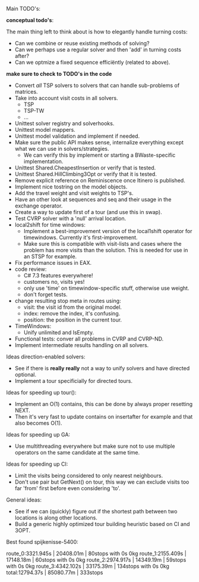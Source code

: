 Main TODO's:

**conceptual todo's**:

The main thing left to think about is how to elegantly handle turning costs:

- Can we combine or reuse existing methods of solving?
- Can we perhaps use a regular solver and then 'add' in turning costs after?
- Can we optmize a fixed sequence efficiëntly (related to above).

**make sure to check to TODO's in the code**

- Convert *all* TSP solvers to solvers that can handle sub-problems of matrices.
- Take into account visit costs in all solvers.
  - TSP
  - TSP-TW
  - ...
- Unittest solver registry and solverhooks.
- Unittest model mappers.
- Unittest model validation and implement if needed.
- Make sure the public API makes sense, internalize everything except what we can use in solvers/strategies.
   - We can verify this by implement or starting a BWaste-specific implementation.
- Unittest Shared.CheapestInsertion or verify that is tested.
- Unittest Shared.HillClimbing3Opt or verify that it is tested.
- Remove explicit reference on Reminiscence once Itinero is published.
- Implement nice tostring on the model objects.
- Add the travel weight and visit weights to TSP's.
- Have an other look at sequences and seq and their usage in the exchange operator.
- Create a way to update first of a tour (and use this in swap).
- Test CVRP solver with a 'null' arrival location.
- local2shift for time windows:
  - Implement a best-improvement version of the local1shift operator for timewindows. Currently it's first-improvement.
  - Make sure this is compatible with visit-lists and cases where the problem has more visits than the solution. This is needed for use in an STSP for example.
- Fix performance issues in EAX.
- code review:
   - C# 7.3 features everywhere!
   - customers no, visits yes!
   - only use 'time' on timewindow-specific stuff, otherwise use weight.
   - don't forget tests.
- change resulting stop meta in routes using:
   - visit: the visit id from the original model.
   - index: remove the index, it's confusing.
   - position: the position in the current tour.
 - TimeWindows:
   - Unify unlimited and IsEmpty.
 - Functional tests: conver all problems in CVRP and CVRP-ND.
 - Implement intermediate results handling on all solvers.
 
 
Ideas direction-enabled solvers:
- See if there is **really really** not a way to unify solvers and have directed optional.
- Implement a tour specificially for directed tours. 


Ideas for speeding up tour():

 - Implement an O(1) contains, this can be done by always proper resetting NEXT.
 - Then it's very fast to update contains on insertafter for example and that also becomes O(1).

Ideas for speeding up GA:

 - Use multithreading everywhere but make sure not to use multiple operators on the same candidate at the same time.

Ideas for speeding up CI:

 - Limit the visits being considered to only nearest neighbours.
 - Don't use pair but GetNext() on tour, this way we can exclude visits too far 'from' first before even considering 'to'.
 
General ideas:
 - See if we can (quickly) figure out if the shortest path between two locations is along other locations.
 - Build a generic highly optimized tour building heuristic based on CI and 3OPT.
 
 
 Best found spijkenisse-5400:
 
 route_0:3321.945s | 20408.01m | 80stops with 0s 0kg
 route_1:2155.409s | 17148.18m | 60stops with 0s 0kg
 route_2:2974.917s | 14349.19m | 59stops with 0s 0kg
 route_3:4342.102s | 33175.39m | 134stops with 0s 0kg
 total:12794.37s | 85080.77m | 333stops
